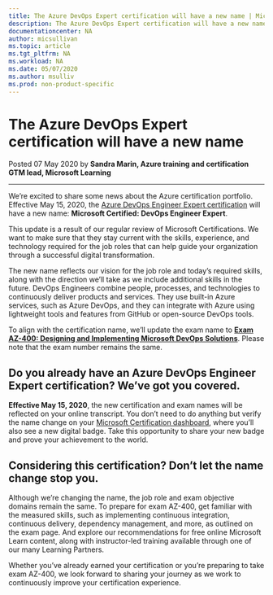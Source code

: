 ```yaml
---
title: The Azure DevOps Expert certification will have a new name | Microsoft Docs
description: The Azure DevOps Expert certification will have a new name
documentationcenter: NA 
author: micsullivan
ms.topic: article
ms.tgt_pltfrm: NA
ms.workload: NA
ms.date: 05/07/2020
ms.author: msulliv
ms.prod: non-product-specific
---
```

# The Azure DevOps Expert certification will have a new name

Posted 07 May 2020 by **Sandra Marin, Azure training and certification GTM lead, Microsoft Learning**

___

We’re excited to share some news about the Azure certification portfolio. Effective May 15, 2020, the [Azure DevOps Engineer Expert certification](/learn/certifications/azure-devops) will have a new name: **Microsoft Certified: DevOps Engineer Expert**.

This update is a result of our regular review of Microsoft Certifications. We want to make sure that they stay current with the skills, experience, and technology required for the job roles that can help guide your organization through a successful digital transformation.

The new name reflects our vision for the job role and today’s required skills, along with the direction we’ll take as we include additional skills in the future. DevOps Engineers combine people, processes, and technologies to continuously deliver products and services. They use built-in Azure services, such as Azure DevOps, and they can integrate with Azure using lightweight tools and features from GitHub or open-source DevOps tools.

To align with the certification name, we’ll update the exam name to [**Exam AZ-400: Designing and Implementing Microsoft DevOps Solutions**](/learn/certifications/exams/az-400). Please note that the exam number remains the same.

## Do you already have an Azure DevOps Engineer Expert certification? We’ve got you covered.

**Effective May 15, 2020**, the new certification and exam names will be reflected on your online transcript. You don’t need to do anything but verify the name change on your [Microsoft Certification dashboard](https://www.microsoft.com/learning/dashboard.aspx), where you’ll also see a new digital badge. Take this opportunity to share your new badge and prove your achievement to the world.

## Considering this certification? Don’t let the name change stop you.

Although we’re changing the name, the job role and exam objective domains remain the same. To prepare for exam AZ-400, get familiar with the measured skills, such as implementing continuous integration, continuous delivery, dependency management, and more, as outlined on the exam page. And explore our recommendations for free online Microsoft Learn content, along with instructor-led training available through one of our many Learning Partners.

Whether you’ve already earned your certification or you’re preparing to take exam AZ-400, we look forward to sharing your journey as we work to continuously improve your certification experience.
